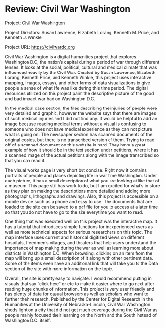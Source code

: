 # Review: Civil War Washington

Project: Civil War Washington

Project Directors: Susan Lawrence, Elizabeth Lorang, Kenneth M. Price, and Kenneth J. Winkle

Project URL: https://civilwardc.org

Civil War Washington is a digital humanities project that explores Washington D.C, the nation’s capital during a period of war through different lenses. It looks at the social, political, cultural and medical climate that was influenced heavily by the Civil War. Created by Susan Lawrence, Elizabeth Lorang, Kenneth Price, and Kenneth Winkle, this project uses interactive mapping, images, essays, and other forms of data visualizations to give people a sense of what life was like during this time period. The digital resources utilized on this project paint the descriptive picture of the good and bad impact war had on Washington D.C.

In the medical case section, the files describing the injuries of people were very detailed and graphic, however the website says that there are images of such medical injuries and I did not find any. It would be helpful to add an image because reading medical terms without a visual is confusing to someone who does not have medical experience as they can not picture what is going on. The newspaper section has scanned documents of the original copies, but there is no transcribed version of them. Trying to read off of a scanned document on this website is hard. They have a great example of how it should be in the text section under petitions, where it has a scanned image of the actual petitions along with the image transcribed so that you can read it.

The visual works page is very short but concise. Right now it contains portraits of people and places depicting life in war time Washington. Under each picture, it has a small description of what you are looking at like that of a museum. This page still has work to do, but I am excited for what’s in store as they plan on making the descriptions more detailed and adding more photographs, lithographs and drawings. Also, this project is accessible on a mobile device such as a phone and easy to use. The documents that are loaded to the site can be saved to a pdf file for you to access at a later time so that you do not have to go to the site everytime you want to read.

One thing that was executed well on this project was the interactive map. It has a tutorial that introduces simple functions for inexperienced users as well as more technical aspects for serious researchers on this topic. The map interface uses current and historical digitized views on different hospitals, freedmen’s villages, and theaters that help users understand the importance of map making during the war as well as learning more about districts in Washington D.C. When browsing, clicking on an item from the map will bring up a small description of it along with other pertinent data. Some of the items even have an additional link that will take you to the Data section of the site with more information on the topic.

Overall, the site is pretty easy to navigate. I would recommend putting in visuals that say “click here” or etc to make it easier where to go next after reading huge chunks of information. This project is very user friendly and has plenty of data for casual browsers as well as scholars who want to further their research. Published by the Center for Digital Research in the Humanities at the University of Nebraska-Lincoln, Civil War Washington sheds light on a city that did not get much coverage during the Civil War as people mainly focused their learning on the North and the South instead of Washington D.C. itself.
